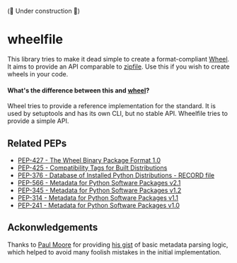 (🚧 Under construction 🚧)

# wheelfile

This library tries to make it dead simple to create a format-compliant
[Wheel](https://pythonwheels.com/). It aims to provide an API comparable to
[zipfile](https://docs.python.org/3/library/zipfile.html). Use this if you wish
to create wheels in your code.

#### What's the difference between this and [wheel](https://pypi.org/project/wheel/)?

Wheel tries to provide a reference implementation for the standard. It is used
by setuptools and has its own CLI, but no stable API. Wheelfile tries to
provide a simple API.

## Related PEPs
- [PEP-427 - The Wheel Binary Package Format
  1.0](https://www.python.org/dev/peps/pep-0427/)
- [PEP-425 - Compatibility Tags for Built
  Distributions](https://www.python.org/dev/peps/pep-0425/)
- [PEP-376 - Database of Installed Python Distributions - RECORD
  file](https://www.python.org/dev/peps/pep-0376/#record)
- [PEP-566 - Metadata for Python Software Packages
  v2.1](https://www.python.org/dev/peps/pep-0566/)
- [PEP-345 - Metadata for Python Software Packages
  v1.2](https://www.python.org/dev/peps/pep-0345/)
- [PEP-314 - Metadata for Python Software Packages
  v1.1](https://www.python.org/dev/peps/pep-0314/)
- [PEP-241 - Metadata for Python Software Packages
  v1.0](https://www.python.org/dev/peps/pep-0241/)


## Ackonwledgements

Thanks to [Paul Moore](https://github.com/pfmoore) for providing
[his gist](https://gist.github.com/pfmoore/20f3654ca33f8b14f0fcb6dfa1a6b469)
of basic metadata parsing logic, which helped to avoid many foolish mistakes
in the initial implementation.
